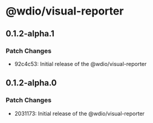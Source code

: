 # @wdio/visual-reporter

## 0.1.2-alpha.1

### Patch Changes

- 92c4c53: Initial release of the @wdio/visual-reporter

## 0.1.2-alpha.0

### Patch Changes

- 2031173: Initial release of the @wdio/visual-reporter
